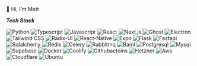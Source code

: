 👋 Hi, I’m Matt

***Tech Stack***

![Python](https://img.shields.io/badge/python-3670A0?style=for-the-badge&logo=python&logoColor=ffdd54)
![Typescript](https://img.shields.io/badge/typescript-3670A0?style=for-the-badge&logo=typescript&logoColor=ffdd54)
![Javascript](https://img.shields.io/badge/javascript-3670A0?style=for-the-badge&logo=javascript&logoColor=ffdd54)
![React](https://img.shields.io/badge/react-a64d79?style=for-the-badge&logo=react&logoColor=ffdd54)
![Next.js](https://img.shields.io/badge/next.js-a64d79?style=for-the-badge&logo=next.js&logoColor=ffdd54)
![Ghost](https://img.shields.io/badge/ghost-a64d79?style=for-the-badge&logo=ghost&logoColor=ffdd54)
![Electron](https://img.shields.io/badge/electron-a64d79?style=for-the-badge&logo=electron&logoColor=ffdd54)
![Tailwind CSS](https://img.shields.io/badge/tailwindcss-a64d79?style=for-the-badge&logo=tailwindcss&logoColor=ffdd54)
![Radix-UI](https://img.shields.io/badge/radixui-a64d79?style=for-the-badge&logo=radixui&logoColor=ffdd54)
![React-Native](https://img.shields.io/badge/react-7A4DA6?style=for-the-badge&logo=react&logoColor=ffdd54)
![Expo](https://img.shields.io/badge/expo-7A4DA6?style=for-the-badge&logo=expo&logoColor=ffdd54)
![Flask](https://img.shields.io/badge/flask-45818e?style=for-the-badge&logo=flask&logoColor=ffdd54)
![Fastapi](https://img.shields.io/badge/fastapi-45818e?style=for-the-badge&logo=fastapi&logoColor=ffdd54)
![Sqlalchemy](https://img.shields.io/badge/sqlalchemy-45818e?style=for-the-badge&logo=sqlalchemy&logoColor=ffdd54)
![Redis](https://img.shields.io/badge/redis-45818e?style=for-the-badge&logo=redis&logoColor=ffdd54)
![Celery](https://img.shields.io/badge/celery-45818e?style=for-the-badge&logo=celery&logoColor=ffdd54)
![Rabbitmq](https://img.shields.io/badge/rabbitmq-45818e?style=for-the-badge&logo=rabbitmq&logoColor=ffdd54)
![Baml](https://img.shields.io/badge/baml-c99f2a?style=for-the-badge&logo=https%3A%2F%2Fapp.buildwithfern.com%2F_next%2Fimage%3Furl%3Dhttps%253A%252F%252Ffdr-prod-docs-files-public.s3.amazonaws.com%252Fhttps%253A%252F%252Fboundary.docs.buildwithfern.com%252F2024-10-02T13%253A36%253A52.976Z%252Fassets%252Ffavicon.ico%26w%3D48%26q%3D100&logoColor=ffdd54)
![Postgresql](https://img.shields.io/badge/postgresql-38761d?style=for-the-badge&logo=postgresql&logoColor=ffdd54)
![Mysql](https://img.shields.io/badge/mysql-38761d?style=for-the-badge&logo=mysql&logoColor=ffdd54)
![Supabase](https://img.shields.io/badge/supabase-38761d?style=for-the-badge&logo=supabase&logoColor=ffdd54)
![Docker](https://img.shields.io/badge/docker-b45f06?style=for-the-badge&logo=docker&logoColor=ffdd54)
![Coolify](https://img.shields.io/badge/coolify-b45f06?style=for-the-badge&logo=codio&logoColor=ffdd54)
![Githubactoins](https://img.shields.io/badge/actions-b45f06?style=for-the-badge&logo=githubactions&logoColor=ffdd54)
![Hetzner](https://img.shields.io/badge/hetzner-870c0c?style=for-the-badge&logo=hetzner&logoColor=ffdd54) 
![Aws](https://img.shields.io/badge/aws-870c0c?style=for-the-badge&logo=amazonwebservices&logoColor=ffdd54)
![Cloudflare](https://img.shields.io/badge/cloudflare-870c0c?style=for-the-badge&logo=cloudflare&logoColor=ffdd54)
![Ubuntu](https://img.shields.io/badge/ubuntu-D94C1D?style=for-the-badge&logo=ubuntu&logoColor=ffdd54)




<!---
WhiteRabbit-XR/WhiteRabbit-XR is a ✨ special ✨ repository because its `README.md` (this file) appears on your GitHub profile.
You can click the Preview link to take a look at your changes.
--->
